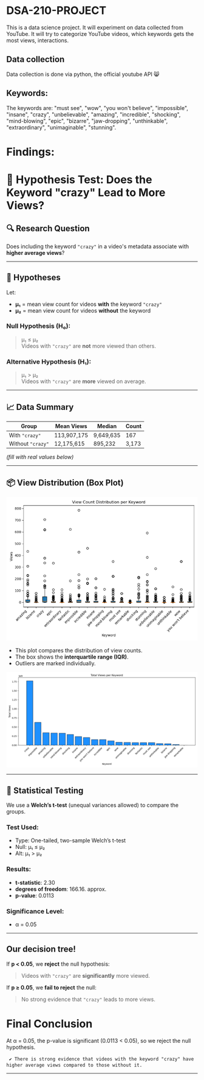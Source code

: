 # DSA-210-PROJECT
 This is a data science project. It will experiment on data collected from YouTube. It will try to categorize YouTube videos, which keywords gets the most views, interactions.


## Data collection
  Data collection is done via python, the official youtube API 😸


## Keywords: 

The keywords are: "must see", "wow", "you won't believe", "impossible", "insane", "crazy", "unbelievable", "amazing", "incredible", "shocking", "mind-blowing", "epic", "bizarre", "jaw-dropping", "unthinkable", "extraordinary", "unimaginable", "stunning".


# Findings:


# 🎥 Hypothesis Test: Does the Keyword "crazy" Lead to More Views?

## 🔍 Research Question

Does including the keyword `"crazy"` in a video's metadata associate with **higher average views**?

---

## 📜 Hypotheses

Let:

- **μ₁** = mean view count for videos **with** the keyword `"crazy"`  
- **μ₂** = mean view count for videos **without** the keyword

### Null Hypothesis (H₀):
> μ₁ ≤ μ₂  
> Videos with `"crazy"` are **not** more viewed than others.

### Alternative Hypothesis (H₁):
> μ₁ > μ₂  
> Videos with `"crazy"` are **more** viewed on average.

---

## 📈 Data Summary

| Group                | Mean Views | Median | Count |
|---------------------|------------|--------|-------|
| With `"crazy"`      | 113,907,175 |	9,649,635 |	167|
| Without `"crazy"`   | 12,175,615	| 895,232	 | 3,173 |

*(fill with real values below)*

---

## 📦 View Distribution (Box Plot)

![Boxplot](boxplot.png)

- This plot compares the distribution of view counts.
- The box shows the **interquartile range (IQR)**.
- Outliers are marked individually.

![Bars](since2025.png)

---

## 🧪 Statistical Testing

We use a **Welch’s t-test** (unequal variances allowed) to compare the groups.

### Test Used:
- Type: One-tailed, two-sample Welch’s t-test
- Null: μ₁ ≤ μ₂  
- Alt:  μ₁ > μ₂

### Results:

- **t-statistic**: 2.30
- **degrees of freedom**: 166.16. approx.
- **p-value**: 0.0113

### Significance Level:
- α = 0.05

---

## Our decision tree!

If **p < 0.05**, we **reject** the null hypothesis:  
> Videos with `"crazy"` are **significantly** more viewed.

If **p ≥ 0.05**, we **fail to reject** the null:  
> No strong evidence that `"crazy"` leads to more views.


# Final Conclusion
 At α = 0.05, the p-value is significant (0.0113 < 0.05), so we reject the null hypothesis.
 
     ✔️ There is strong evidence that videos with the keyword "crazy" have higher average views compared to those without it.
 
 ---





